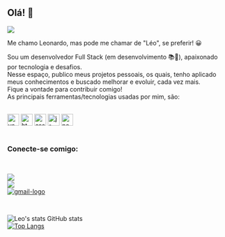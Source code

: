  ## Olá! 👋<br>


 
![](https://komarev.com/ghpvc/?username=leosantosdev-github-username&color=lightgray)


Me chamo Leonardo, mas pode me chamar de "Léo", se preferir! :grinning:

Sou um desenvolvedor Full Stack (em desenvolvimento 📚📝), apaixonado por tecnologia e desafios.<br>
Nesse espaço, publico meus projetos pessoais, os quais, tenho aplicado meus conhecimentos e buscado melhorar e evoluir, cada vez mais.<br>
Fique a vontade para contribuir comigo!<br>
As principais ferramentas/tecnologias usadas por mim, são: <br><br>

<img src="https://i.pinimg.com/originals/00/f4/05/00f40564d281eee8dbb931024b8e6975.png" alt="vscode-logo" width="27px" />
<img src="https://www.delphitools.info/wp-content/uploads/2012/02/HTML5_Badge_512-300x300.png" alt="html-logo" width="27px" /> <img src="https://cdn1.iconfinder.com/data/icons/logotypes/32/badge-css-3-512.png" alt="css-logo" width="27px" /> <img src="https://seeklogo.com/images/J/javascript-js-logo-2949701702-seeklogo.com.png" alt="js-logo" width="27px" /> <img src="https://www.ictdemy.com/images/5728/nodejs_logo.png" alt="node-logo" width="27px" />

<br>
<br>

<h3>Conecte-se comigo:</h3>
<br>
<p> 
 <a href="https://www.linkedin.com/in/leonardo-dos-santos-87a603298"/>
  <img src="https://img.shields.io/badge/LinkedIn-0077B5?style=for-the-badge&logo=linkedin&logoColor=white" />     
 </a><br>
  <a href="https://app.netlify.com/teams/dossantosleonardo-dev/overview" /> 
    <img src="https://img.shields.io/badge/Netlify-00C7B7?style=for-the-badge&logo=netlify&logoColor=white" /> 
  </a><br>
  <a href="mailto:dossantosleonardo.dev@gmail.com?subject=Questions" /> 
  <img src="https://img.shields.io/badge/Gmail-D14836?style=for-the-badge&logo=gmail&logoColor=white" alt="gmail-logo" /> 
    <a/>
  </p>

<br>

![Leo's stats GitHub stats](https://github-readme-stats.vercel.app/api?username=leosantosdev&show_icons=true&theme=transparent) 
<br>
[![Top Langs](https://github-readme-stats.vercel.app/api/top-langs/?username=leosantosdev&layout=donut&theme=transparent)](https://github.com/anuraghazra/github-readme-stats)


